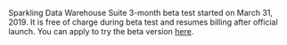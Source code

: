 Sparkling Data Warehouse Suite 3-month beta test started on March 31, 2019. It is free of charge during beta test and resumes billing after official launch. 
You can apply to try the beta version [here](https://intl.cloud.tencent.com/login).
